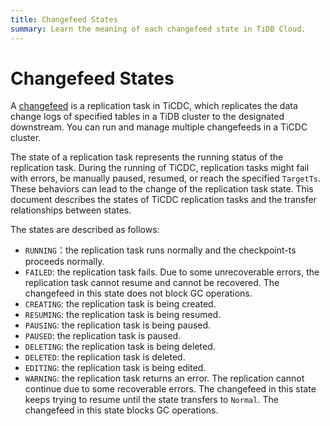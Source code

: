 ```yaml
---
title: Changefeed States
summary: Learn the meaning of each changefeed state in TiDB Cloud.
---
```


# Changefeed States

A [changefeed](/tidb-cloud/changefeed-overview.md) is a replication task in TiCDC, which replicates the data change logs of specified tables in a TiDB cluster to the designated downstream. You can run and manage multiple changefeeds in a TiCDC cluster.

The state of a replication task represents the running status of the replication task. During the running of TiCDC, replication tasks might fail with errors, be manually paused, resumed, or reach the specified `TargetTs`. These behaviors can lead to the change of the replication task state. This document describes the states of TiCDC replication tasks and the transfer relationships between states.

The states are described as follows:

- `RUNNING`：the replication task runs normally and the checkpoint-ts proceeds normally.
- `FAILED`: the replication task fails. Due to some unrecoverable errors, the replication task cannot resume and cannot be recovered. The changefeed in this state does not block GC operations.
- `CREATING`: the replication task is being created.
- `RESUMING`: the replication task is being resumed.
- `PAUSING`: the replication task is being paused.
- `PAUSED`: the replication task is paused.
- `DELETING`: the replication task is being deleted.
- `DELETED`: the replication task is deleted.
- `EDITING`: the replication task is being edited.
- `WARNING`: the replication task returns an error. The replication cannot continue due to some recoverable errors. The changefeed in this state keeps trying to resume until the state transfers to `Normal`. The changefeed in this state blocks GC operations.
